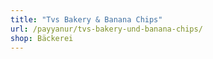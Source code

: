 ```yaml
---
title: "Tvs Bakery & Banana Chips"
url: /payyanur/tvs-bakery-und-banana-chips/
shop: Bäckerei
---
```

